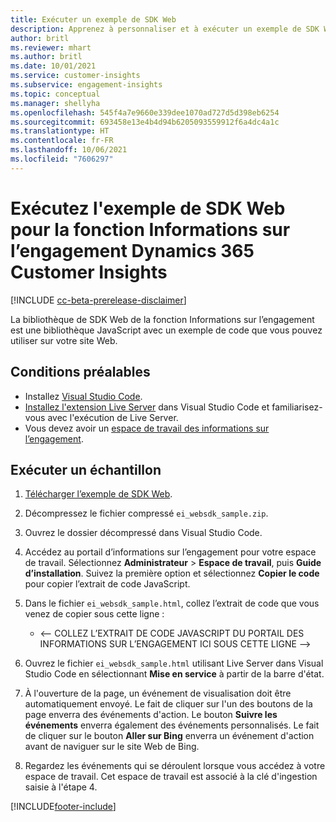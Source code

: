 ```yaml
---
title: Exécuter un exemple de SDK Web
description: Apprenez à personnaliser et à exécuter un exemple de SDK Web.
author: britl
ms.reviewer: mhart
ms.author: britl
ms.date: 10/01/2021
ms.service: customer-insights
ms.subservice: engagement-insights
ms.topic: conceptual
ms.manager: shellyha
ms.openlocfilehash: 545f4a7e9660e339dee1070ad727d5d398eb6254
ms.sourcegitcommit: 693458e13e4b4d94b6205093559912f6a4dc4a1c
ms.translationtype: HT
ms.contentlocale: fr-FR
ms.lasthandoff: 10/06/2021
ms.locfileid: "7606297"
---
```

# <a name="run-the-web-sdk-sample-for-dynamics-365-customer-insights-engagement-insights-capability"></a>Exécutez l'exemple de SDK Web pour la fonction Informations sur l’engagement Dynamics 365 Customer Insights

[!INCLUDE [cc-beta-prerelease-disclaimer](includes/cc-beta-prerelease-disclaimer.md)]

La bibliothèque de SDK Web de la fonction Informations sur l’engagement est une bibliothèque JavaScript avec un exemple de code que vous pouvez utiliser sur votre site Web.

## <a name="prerequisites"></a>Conditions préalables

- Installez [Visual Studio Code](https://code.visualstudio.com/).
- [Installez l'extension Live Server](https://marketplace.visualstudio.com/items?itemName=ritwickdey.LiveServer) dans Visual Studio Code et familiarisez-vous avec l'exécution de Live Server.
- Vous devez avoir un [espace de travail des informations sur l’engagement](create-workspace.md).

## <a name="run-sample"></a>Exécuter un échantillon

1. [Télécharger l’exemple de SDK Web](https://download.pi.dynamics.com/sdk/EngagementInsightsSamples/ei_websdk_sample.zip).

1. Décompressez le fichier compressé `ei_websdk_sample.zip`.

1. Ouvrez le dossier décompressé dans Visual Studio Code.

1. Accédez au portail d’informations sur l’engagement pour votre espace de travail. Sélectionnez **Administrateur** > **Espace de travail**, puis **Guide d’installation**. Suivez la première option et sélectionnez **Copier le code** pour copier l’extrait de code JavaScript.

1. Dans le fichier `ei_websdk_sample.html`, collez l’extrait de code que vous venez de copier sous cette ligne :

   - <-- COLLEZ L’EXTRAIT DE CODE JAVASCRIPT DU PORTAIL DES INFORMATIONS SUR L’ENGAGEMENT ICI SOUS CETTE LIGNE -->

1. Ouvrez le fichier `ei_websdk_sample.html` utilisant Live Server dans Visual Studio Code en sélectionnant **Mise en service** à partir de la barre d'état.

1. À l'ouverture de la page, un événement de visualisation doit être automatiquement envoyé. Le fait de cliquer sur l'un des boutons de la page enverra des événements d'action. Le bouton **Suivre les événements** enverra également des événements personnalisés. Le fait de cliquer sur le bouton **Aller sur Bing** enverra un événement d'action avant de naviguer sur le site Web de Bing.

1. Regardez les événements qui se déroulent lorsque vous accédez à votre espace de travail. Cet espace de travail est associé à la clé d'ingestion saisie à l'étape 4.


[!INCLUDE[footer-include](../includes/footer-banner.md)]

